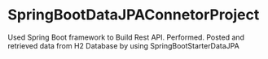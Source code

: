 # SpringBootDataJPAConnetorProject
Used Spring Boot framework to Build Rest API. Performed. Posted and retrieved data from H2 Database by using SpringBootStarterDataJPA
